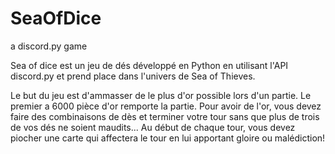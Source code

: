 # SeaOfDice
a discord.py game

Sea of dice est un jeu de dés développé en Python en utilisant l'API discord.py et prend place dans l'univers de Sea of Thieves.

Le but du jeu est d'ammasser de le plus d'or possible lors d'un partie. Le premier a 6000 pièce d'or remporte la partie.
Pour avoir de l'or, vous devez faire des combinaisons de dès et terminer votre tour sans que plus de trois de vos dés ne soient maudits...
Au début de chaque tour, vous devez piocher une carte qui affectera le tour en lui apportant gloire ou malédiction!
